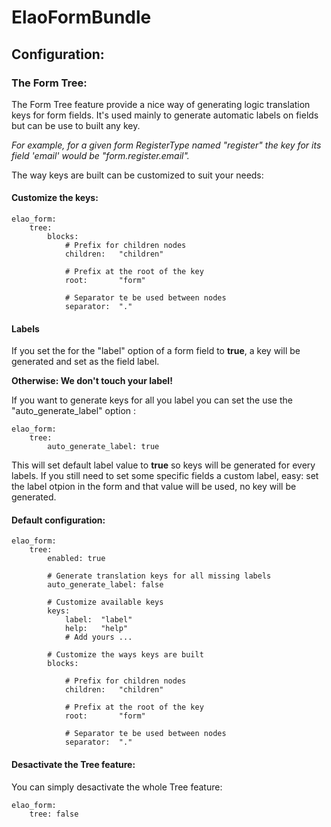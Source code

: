 ElaoFormBundle
==============

Configuration:
--------------

### The Form Tree:

The Form Tree feature provide a nice way of generating logic translation keys for form fields.
It's used mainly to generate automatic labels on fields but can be use to built any key.

_For example, for a given form RegisterType named "register" the key for its field 'email' would be "form.register.email"._

The way keys are built can be customized to suit your needs:

#### Customize the keys:

	elao_form:
	    tree:
			blocks:
	            # Prefix for children nodes
	            children: 	"children"
	            
	            # Prefix at the root of the key
	            root: 		"form"

	            # Separator te be used between nodes
	            separator: 	"."    

#### Labels

If you set the for the "label" option of a form field to __true__, a key will be generated and set as the field label. 

__Otherwise: We don't touch your label!__

If you want to generate keys for all you label you can set the use the "auto_generate_label" option :

	elao_form:
	    tree:
	        auto_generate_label: true	       
	        
This will set default label value to __true__ so keys will be generated for every labels.
If you still need to set some specific fields a custom label, easy: set the label otpion in the form and that value will be used, no key will be generated.    

#### Default configuration:

	elao_form:
	    tree:
	        enabled: true

	        # Generate translation keys for all missing labels
	        auto_generate_label: false

	        # Customize available keys
	        keys:
	        	label: 	"label"
	        	help:  	"help"
	        	# Add yours ...

	        # Customize the ways keys are built
	        blocks:

	            # Prefix for children nodes
	            children: 	"children"

	            # Prefix at the root of the key
	            root: 		"form"

	            # Separator te be used between nodes
	            separator: 	"."    

#### Desactivate the Tree feature:

You can simply desactivate the whole Tree feature:

	elao_form:
	    tree: false